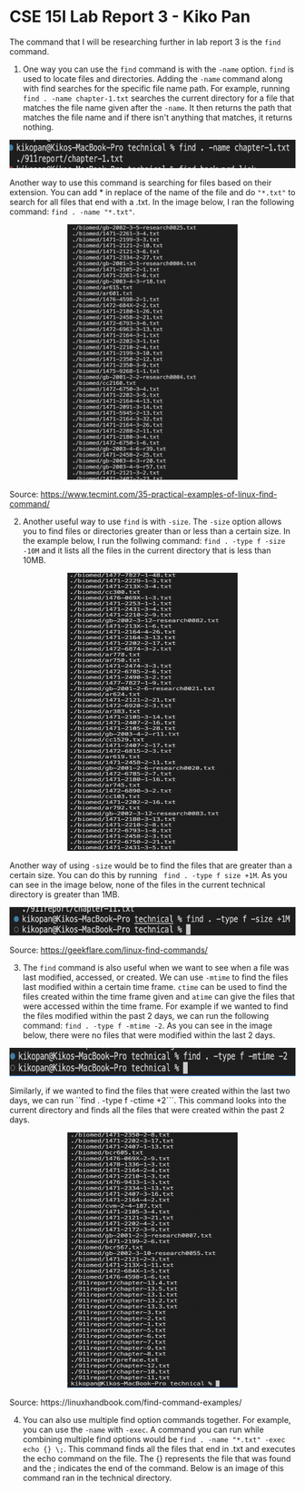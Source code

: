 # CSE 15l Lab Report 3 - Kiko Pan 

The command that I will be researching further in lab report 3 is the ```find``` command. 

1. One way you can use the ```find``` command is with the ```-name``` option. ```find``` is used to locate files and directories. Adding the ```-name``` command along with find searches for the specific file name path. For example, running ```find . -name chapter-1.txt``` searches the current directory for a file that matches the file name given after the ```-name```. It then returns the path that matches the file name and if there isn't anything that matches, it returns nothing.
<p align="center"> <img src = "Screen Shot 2023-05-09 at 2.49.09 PM.png" width = "550" height = "50"> </p>

Another way to use this command is searching for files based on their extension. You can add * in replace of the name of the file and do ```"*.txt"``` to search for all files that end with a .txt. In the image below, I ran the following command: ```find . -name "*.txt"```. 

<p align="center"> <img src = "Screen Shot 2023-05-09 at 4.32.02 PM.png" width = "300" height = "450"> </p>

Source: https://www.tecmint.com/35-practical-examples-of-linux-find-command/

2. Another useful way to use ```find``` is with ```-size```. The ```-size``` option allows you to find files or directories greater than or less than a certain size. In the example below, I run the follwing command: ```find . -type f -size -10M``` and it lists all the files in the current directory that is less than 10MB. 
<p align="center"> <img src = "Screen Shot 2023-05-09 at 4.16.57 PM.png" width = "300" height = "490"> </p>

Another way of using ```-size``` would be to find the files that are greater than a certain size. You can do this by running ``` find . -type f size +1M```. As you can see in the image below, none of the files in the current technical directory is greater than 1MB. 
<p align="center"> <img src = "Screen Shot 2023-05-09 at 4.29.51 PM.png" width = "550" height = "50"> </p>

Source: https://geekflare.com/linux-find-commands/

3. The ```find``` command is also useful when we want to see when a file was last modified, accessed, or created. We can use ```-mtime``` to find the files last modified within a certain time frame. ```ctime``` can be used to find the files created within the time frame given and ```atime``` can give the files that were accessed within the time frame. For example if we wanted to find the files modified within the past 2 days, we can run the following command: ```find . -type f -mtime -2```. As you can see in the image below, there were no files that were modified within the last 2 days.
<p align="center"> <img src = "Screen Shot 2023-05-09 at 4.47.04 PM.png" width = "550" height = "50"> </p>

Similarly, if we wanted to find the files that were created within the last two days, we can run ``find . -type f -ctime +2```. This command looks into the current directory and finds all the files that were created within the past 2 days. 
<p align="center"> <img src = "Screen Shot 2023-05-09 at 4.50.09 PM.png" width = "300" height = "450"> </p>
Source: https://linuxhandbook.com/find-command-examples/

4. You can also use multiple find option commands together. For example, you can use the ```-name``` with ```-exec```. A command you can run while combining multiple find options would be ```find . -name "*.txt" -exec echo {} \;```. This command finds all the files that end in .txt and executes the echo command on the file. The {} represents the file that was found and the \; indicates the end of the command. Below is an image of this command ran in the technical directory. 





